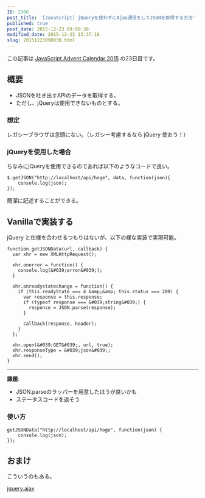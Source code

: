 ```yaml
---
ID: 2306
post_title: '[JavaScript] jQueryを使わずにAjax通信をしてJSONを取得する方法'
published: true
post_date: 2015-12-23 09:00:38
modified_date: 2015-12-22 13:37:18
slug: 20151223090038.html
---
```

<p class="c-alert is-info">この記事は <a href="http://qiita.com/advent-calendar/2015/javascript">JavaScript Advent Calendar 2015</a> の23日目です。</p>
<!--more-->
<h2>概要</h2>
<ul>
	<li>JSONを吐き出すAPIのデータを取得する。</li>
	<li>ただし、jQueryは使用できないものとする。</li>
</ul>

<h3>想定</h3>
レガシーブラウザは念頭にない。（レガシー考慮するなら jQuery 使おう！）

<h3>jQueryを使用した場合</h3>
ちなみにjQueryを使用できるのであれば以下のようなコードで良い。

<pre class="language-javascript"><code>$.getJSON("http://localhost/api/hoge", data, function(json){
    console.log(json);
});</code></pre>

簡潔に記述することができる。
<h2>Vanillaで実装する</h2>
jQuery と仕様を合わせるつもりはないが、以下の様な実装で実現可能。

```language-javascript
function getJSONData(url, callback) {
  var xhr = new XMLHttpRequest();

  xhr.onerror = function() {
    console.log(&#039;error&#039;);
  }

  xhr.onreadystatechange = function() {
    if (this.readyState === 4 &amp;&amp; this.status === 200) {
      var response = this.response;
      if (typeof response === &#039;string&#039;) {
        response = JSON.parse(response);
      }

      callback(response, header);
    }
  };

  xhr.open(&#039;GET&#039;, url, true);
  xhr.responseType = &#039;json&#039;;
  xhr.send();
}
```

<hr>

<b>課題</b>:
<ul>
 <li>JSON.parseのラッパーを用意したほうが良いかも</li>
 <li>ステータスコードを返そう</li>
</ul>

<h3>使い方</h3>
<pre class="language-javascript"><code>getJSONData("http://localhost/api/hoge", function(json) {
    console.log(json);
});</code></pre>

<h2>おまけ</h2>
こういうのもある。

<a href="https://github.com/hiro0218/jquery.ajax">jquery.ajax</a>